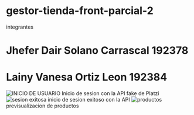 # gestor-tienda-front-parcial-2
integrantes
# Jhefer Dair Solano Carrascal  192378
# Lainy Vanesa Ortiz Leon 192384
![INICIO DE USUARIO](https://github.com/user-attachments/assets/fa01661d-474b-4801-842f-55cde0bc2508)
Inicio de sesion con la API fake de Platzi
![sesion exitosa](https://github.com/user-attachments/assets/a63cb354-1603-4420-9c21-8700d8612d2b)
inicio de sesion exitoso con la API
![productos](https://github.com/user-attachments/assets/e8750eb9-2cdd-4676-9800-56b79d825ad1)
previsualizacion de productos
